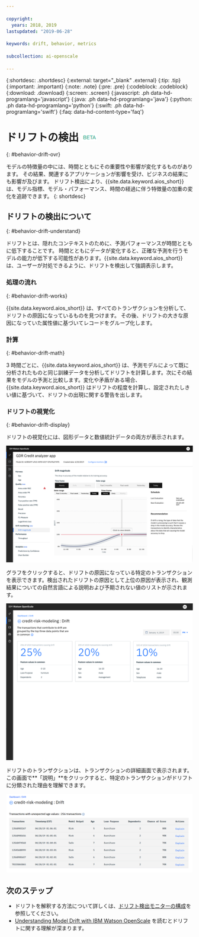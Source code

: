 ```yaml
---

copyright:
  years: 2018, 2019
lastupdated: "2019-06-28"

keywords: drift, behavior, metrics

subcollection: ai-openscale

---
```


{:shortdesc: .shortdesc}
{:external: target="_blank" .external}
{:tip: .tip}
{:important: .important}
{:note: .note}
{:pre: .pre}
{:codeblock: .codeblock}
{:download: .download}
{:screen: .screen}
{:javascript: .ph data-hd-programlang='javascript'}
{:java: .ph data-hd-programlang='java'}
{:python: .ph data-hd-programlang='python'}
{:swift: .ph data-hd-programlang='swift'}
{:faq: data-hd-content-type='faq'}

# ドリフトの検出 ![ベータ・タグ](images/beta.png)
{: #behavior-drift-ovr}

モデルの特徴量の中には、時間とともにその重要性や影響が変化するものがあります。 その結果、関連するアプリケーションが影響を受け、ビジネスの結果にも影響が及びます。 ドリフト検出により、{{site.data.keyword.aios_short}} は、モデル指標、モデル・パフォーマンス、時間の経過に伴う特徴量の加重の変化を追跡できます。
{: shortdesc}

## ドリフトの検出について
{: #behavior-drift-understand}

ドリフトとは、隠れたコンテキストのために、予測パフォーマンスが時間とともに低下することです。 時間とともにデータが変化すると、正確な予測を行うモデルの能力が低下する可能性があります。{{site.data.keyword.aios_short}} は、ユーザーが対処できるように、ドリフトを検出して強調表示します。

### 処理の流れ
{: #behavior-drift-works}

{{site.data.keyword.aios_short}} は、すべてのトランザクションを分析して、ドリフトの原因になっているものを見つけます。 その後、ドリフトの大きな原因になっていた属性値に基づいてレコードをグループ化します。

### 計算
{: #behavior-drift-math}

3 時間ごとに、{{site.data.keyword.aios_short}} は、予測モデルによって既に分析されたものと同じ訓練データを分析してドリフトを計算します。次にその結果をモデルの予測と比較します。変化や矛盾がある場合、{{site.data.keyword.aios_short}} はドリフトの程度を計算し、設定されたしきい値に基づいて、ドリフトの出現に関する警告を出します。 


### ドリフトの視覚化
{: #behavior-drift-display}

ドリフトの視覚化には、図形データと数値統計データの両方が表示されます。

![設定したしきい値を下回るドリフトが表示された公平性指標グラフ](images/drift-example.png)

グラフをクリックすると、ドリフトの原因になっている特定のトランザクションを表示できます。検出されたドリフトの原因として上位の原因が表示され、観測結果についての自然言語による説明および予期されない値のリストが示されます。

![設定したしきい値を下回るドリフトが表示された公平性指標グラフ](images/drift-detection-example.png)

ドリフトのトランザクションは、トランザクションの詳細画面で表示されます。この画面で**「説明」**をクリックすると、特定のトランザクションがドリフトに分類された理由を理解できます。

![設定したしきい値を下回るドリフトが表示された公平性指標グラフ](images/drift-detection-transactions.png)


## 次のステップ

- ドリフトを解釈する方法について詳しくは、[ドリフト検出モニターの構成](/docs/services/ai-openscale?topic=ai-openscale-behavior-drift-config)を参照してください。
- [Understanding Model Drift with IBM Watson OpenScale](https://medium.com/@manish.bhide/4c5401aa8da4) を読むとドリフトに関する理解が深まります。
